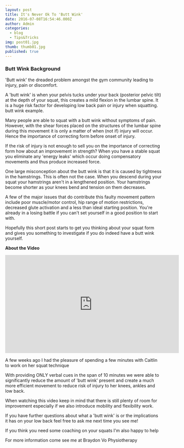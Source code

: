 ```yaml
---
layout: post
title: It's Never Ok To 'Butt Wink'
date: 2016-07-08T16:54:46.000Z
author: Admin
categories:
  - blog
  - Tips&Tricks
img: post01.jpg
thumb: thumb01.jpg
published: true
---
```

### Butt Wink Background
'Butt wink' the dreaded problem amongst the gym community leading to injury, pain or discomfort.

A 'butt wink' is when your pelvis tucks under your back (posterior pelvic tilt) at the depth of your squat, this creates a mild flexion in the lumbar spine.  It is a huge risk factor for developing low back pain or injury when squatting.
butt wink example. <!--more-->  

Many people are able to squat with a butt wink without symptoms of pain.  However, with the shear forces placed on the structures of the lumbar spine during this movement it is only a matter of when (not if) injury will occur.  Hence the importance of correcting form before onset of injury.  

If the risk of injury is not enough to sell you on the importance of correcting form how about an improvement in strength?  When you have a stable squat you eliminate any 'energy leaks' which occur doing compensatory movements and thus produce increased force.

One large misconception about the butt wink is that it is caused by tightness in the hamstrings.  This is often not the case.  When you descend during your squat your hamstrings aren't in a lengthened position.  Your hamstrings become shorter as your knees bend and tension on them decreases.

A few of the major issues that do contribute this faulty movement pattern include poor muscle/motor control, hip range of motion restrictions, decreased glute activation and a less than ideal starting position.  You're already in a losing battle if you can't set yourself in a good position to start with.  

Hopefully this short post starts to get you thinking about your squat form and gives you something to investigate if you do indeed have a butt wink yourself.  

**About the Video**
<iframe width="560" height="315" src="https://www.youtube.com/embed/y4WN4Qzf0ek" frameborder="0" allowfullscreen></iframe>

A few weeks ago I had the pleasure of spending a few minutes with Caitlin to work on her squat technique

With providing ONLY verbal cues in the span of 10 minutes we were able to significantly reduce the amount of 'butt wink' present and create a much more efficient movement to reduce risk of injury to her knees, ankles and low back.

When watching this video keep in mind that there is still plenty of room for improvement especially if we also introduce mobility and flexibility work.

If you have further questions about what a 'butt wink' is or the implications it has on your low back feel free to ask me next time you see me!

If you think you need some coaching on your squats I'm also happy to help

For more information come see me at Braydon Vo Physiotherapy
